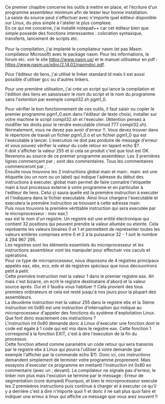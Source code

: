 Ce premier chapitre concerne les outils à mettre en place, et l'écriture d'un programme assembleur minimum  afin de tester leur bonne installation.  <br>
La saisie du source peut s'effectuer avec n'importe quel éditeur disponible sur Linux, du plus simple à l'atelier le plus complexe.<br>
En ce qui me concerne, j'ai installé notepad++ car cet éditeur bien que simple posséde des fonctions interessantes : coloration syntaxique, transferts, lancement de scripts etc.<br>
<br>
Pour la compilation, j'ai implanté le compilateur nasm (et pas Masm compilateur Microsoft) avec le package nasm.
Pour les informations, le forum etc. voir le site https://www.nasm.us/ et le manuel utilisateur en pdf : https://www.nasm.us/xdoc/2.14.02/nasmdoc.pdf.

Pour l'éditeur de liens, j'ai utilisé le linker standard ld mais il est aussi possible d'utiliser gcc ou d'autres linkers.<br>

Pour une première utilisation, j'ai crée un script qui lance la compilation et l'édition des liens en saississanr le nom du script et le nom du programme sans l'extention par exemple compil32.sh pgm1_0.

Pour vérifier le bon fonctionnement de ces outils, il faut saisir ou copier le premier programme pgm1_0.asm dans l'éditeur de texte choisi, installer sur votre machine le script compil32.sh et l'executer. (Attention pensez à modifier les droits pour le rendre executable chmod 777 compil32.sh).<br>
Normalement, vous ne devez pas avoir d'erreur !!. Vous devez trouver dans le répertoire de travail un fichier pgm1_0.o et un fichier pgm1_0 qui est l'executable à lancer. 
L'execution ne doit pas produire de message d'erreur et vous pouvez vérifier la valeur du code retour en tapant echo $?. <br>
Il doit s'afficher la valeur 255 et si cela se produit c'est que tout est OK.
<br>
Revenons au source de ce premier programme assembleur. Les 3 premières lignes commençant par ; sont des commentaires. Tous les commentaires commenceront par ; .<br>
Ensuite nous trouvons les 2 instructions global main et main:. main: est une étiquette (ou un nom ou un label) qui indique l'adresse du début des instructions à executer. global main permet de faire connaitre l'etiquette main à tout processus externe à votre programme et en particulier à l'editeur de liens. Celui çi saura quelle est la première instruction à executer et l'indiquera dans le fichier executable. Ainsi linux chargera l'executable et executera la première instruction se trouvant à cette adresse main: <br>
Puis nous trouvons la première vértitable instruction qui sera executée par le microprocesseur : mov eax,1 <br>
eax est le nom d'un registre. Un registre est une entité électronique qui contient 32 positions qui peuvent prendre la valeur allumée ou eteinte. Cela représente les valeurs binaires 0 et 1 et permettent de représenter toutes les valeurs entières comprises entre 0 et 2 à la puissance 32 - 1 soit le nombre 4 294 967 295.<br>
Les registres sont les éléments essentiels du microprocesseur et les instructions assembleur vont les manipuler pour effectuer vos caculs et opérations. <br>
Pour ce type de microprocesseur, nous disposons de 4 registres principaux appelés eax, ebx, ecx, edx et de registres spéciaux que nous découvrirons petit à petit.<br>
Cette première instruction met la valeur 1 dans le premier registre eax. Ah mais c'est bizarre, on ecrit le registre destinataire d'abord et la valeur source après. Oui et il faudra vous habituer !! Cela provient des tous premiers ordinateurs et cela est resté jusqu'à nos jours pour la plupart des assembleurs.<br>
La deuxième instruction met la valeur 255 dans le registre ebx et la 3ième instruction int 0x80 est une instruction d'interruption qui indique au microprocesseur d'appeler des fonctions du système d'exploitation Linux.
Que font donc exactement ces instructions ? <br>
L'instruction int 0x80 demande donc à Linux d'executer une fonction dont le code est égale à 1 code qui est mis dans le registre eax. Cette fonction 1 correspond à la fonction EXIT, c'est à dire l'execution de la fin du processus. <br>
Cette fonction attend comme paramètre un code retour qui sera transmis par le registre ebx à Linux qui pourra l'utiliser à votre demande (par exemple l'afficher par la commande echo $?).
Donc ici, ces instructions demandent simplement de terminer votre programme proprement. Mais essayons d'executer ce programme en mettantt l'instruction int 0x80 en commentaire (avec un ; devant). Le compilateur ne signale pas d'erreur, le linker non plus mais l'excution se termine par le message : Erreur de segmentation (core dumped)
Pourquoi, et bien le microprocesseur execute les 2 premieères instructions puis continue à charger et à executer ce qu'il y a derrière c'est à dire n'importe quoi !! et donc il ne sait plus quoi faire et indiquer une erreur à linux qui affiche ce message que vous arez souvent !!<br>


